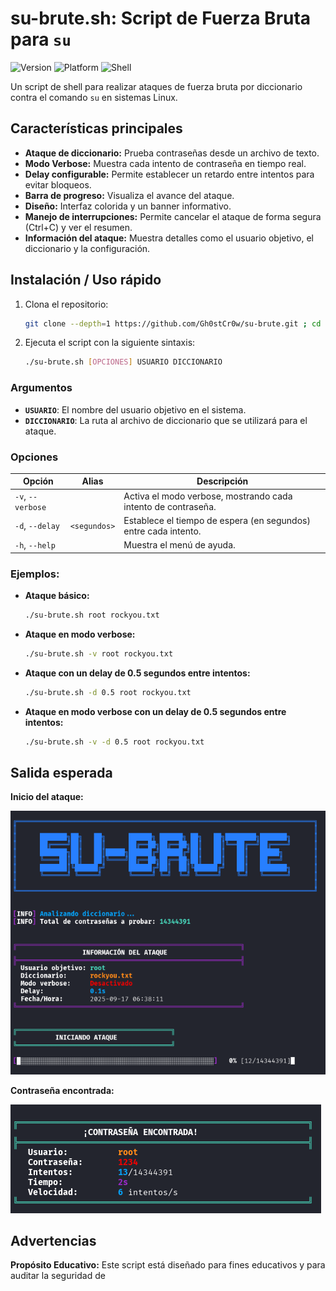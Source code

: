 # su-brute.sh: Script de Fuerza Bruta para `su`

![Version](https://img.shields.io/badge/version-1.1-blue.svg)
![Platform](https://img.shields.io/badge/platform-Linux-red.svg)
![Shell](https://img.shields.io/badge/shell-bash-yellow.svg)


Un script de shell para realizar ataques de fuerza bruta por diccionario contra el comando `su` en sistemas Linux.

## Características principales

*   **Ataque de diccionario:** Prueba contraseñas desde un archivo de texto.
*   **Modo Verbose:** Muestra cada intento de contraseña en tiempo real.
*   **Delay configurable:** Permite establecer un retardo entre intentos para evitar bloqueos.
*   **Barra de progreso:** Visualiza el avance del ataque.
*   **Diseño:** Interfaz colorida y un banner informativo.
*   **Manejo de interrupciones:** Permite cancelar el ataque de forma segura (Ctrl+C) y ver el resumen.
*   **Información del ataque:** Muestra detalles como el usuario objetivo, el diccionario y la configuración.

## Instalación / Uso rápido

1.  Clona el repositorio:
    ```bash
    git clone --depth=1 https://github.com/Gh0stCr0w/su-brute.git ; cd "su-brute" ; chmod +x su-brute.sh
    ```

2.  Ejecuta el script con la siguiente sintaxis:
    ```bash
    ./su-brute.sh [OPCIONES] USUARIO DICCIONARIO
    ```

### Argumentos

- **`USUARIO`**: El nombre del usuario objetivo en el sistema.
- **`DICCIONARIO`**: La ruta al archivo de diccionario que se utilizará para el ataque.

### Opciones

| Opción           | Alias       | Descripción                                               |
| ---------------- | ----------- | --------------------------------------------------------- |
| `-v`, `--verbose`  |             | Activa el modo verbose, mostrando cada intento de contraseña. |
| `-d`, `--delay`    | `<segundos>` | Establece el tiempo de espera (en segundos) entre cada intento. |
| `-h`, `--help`     |             | Muestra el menú de ayuda.                                 |

### Ejemplos:

- **Ataque básico:**

  ```bash
  ./su-brute.sh root rockyou.txt
  ```

- **Ataque en modo verbose:**

  ```bash
  ./su-brute.sh -v root rockyou.txt
  ```

- **Ataque con un delay de 0.5 segundos entre intentos:**

  ```bash
  ./su-brute.sh -d 0.5 root rockyou.txt
  ```
  
- **Ataque en modo verbose con un delay de 0.5 segundos entre intentos:**

  ```bash
  ./su-brute.sh -v -d 0.5 root rockyou.txt
  ```
  

## Salida esperada

**Inicio del ataque:**

![Inicio del ataque](img/inicio_ataque.png)

**Contraseña encontrada:**

![Contraseña encontrada](img/password_encontrada.png)

## Advertencias

**Propósito Educativo:** Este script está diseñado para fines educativos y para auditar la seguridad de 

